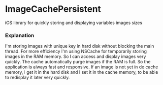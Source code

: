 # ImageCachePersistent
iOS library for quickly storing and displaying variables images sizes

### Explanation
I'm storing images with unique key in hard disk without blocking the main thread. For more efficiency I'm using NSCache for temporarily storing images in the RAM memory. So I can access and display images very quickly. The cache automatically purge images if the RAM is full. So the application is always fast and responsive. If an image is not yet in de cache memory, I get it in the hard disk and I set it in the cache memory, to be able to redisplay it later very quickly.
